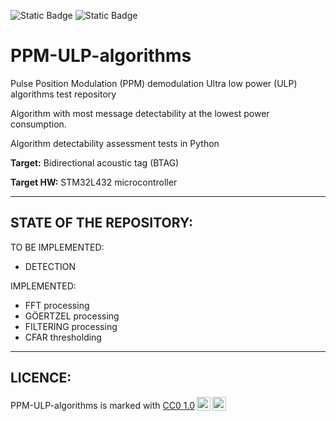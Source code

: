 ![Static Badge](https://img.shields.io/badge/Repository_Status-Building-yellow?style=for-the-badge) ![Static Badge](https://img.shields.io/badge/Current_Version-v0.3-green?style=for-the-badge)
# PPM-ULP-algorithms

Pulse Position Modulation (PPM) demodulation Ultra low power (ULP) algorithms test repository

Algorithm with most message detectability at the lowest power consumption.

Algorithm detectability assessment tests in Python

**Target:** Bidirectional acoustic tag (BTAG)

**Target HW:** STM32L432 microcontroller

-------------

STATE OF THE REPOSITORY:
---------------
TO BE IMPLEMENTED:

- DETECTION

IMPLEMENTED:

- FFT processing
- GÖERTZEL processing
- FILTERING processing
- CFAR thresholding

---------------------------
LICENCE:
---------------
<p xmlns:cc="http://creativecommons.org/ns#" xmlns:dct="http://purl.org/dc/terms/"><span property="dct:title">PPM-ULP-algorithms</span> is marked with <a href="https://creativecommons.org/publicdomain/zero/1.0/?ref=chooser-v1" target="_blank" rel="license noopener noreferrer" style="display:inline-block;">CC0 1.0<img style="height:22px!important;margin-left:3px;vertical-align:text-bottom;" src="https://mirrors.creativecommons.org/presskit/icons/cc.svg?ref=chooser-v1" alt=""><img style="height:22px!important;margin-left:3px;vertical-align:text-bottom;" src="https://mirrors.creativecommons.org/presskit/icons/zero.svg?ref=chooser-v1" alt=""></a></p>